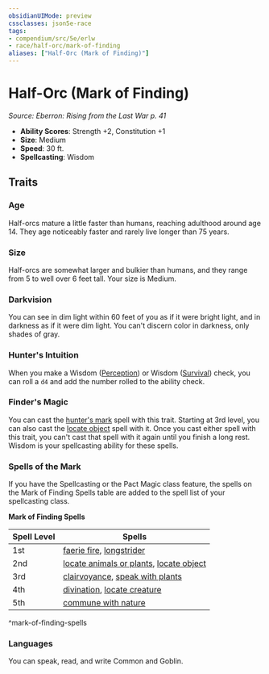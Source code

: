 ```yaml
---
obsidianUIMode: preview
cssclasses: json5e-race
tags:
- compendium/src/5e/erlw
- race/half-orc/mark-of-finding
aliases: ["Half-Orc (Mark of Finding)"]
---
```

# Half-Orc (Mark of Finding)
*Source: Eberron: Rising from the Last War p. 41*  

- **Ability Scores**: Strength +2, Constitution +1
- **Size**: Medium
- **Speed**: 30 ft.
- **Spellcasting**: Wisdom

## Traits

### Age

Half-orcs mature a little faster than humans, reaching adulthood around age 14. They age noticeably faster and rarely live longer than 75 years.

### Size

Half-orcs are somewhat larger and bulkier than humans, and they range from 5 to well over 6 feet tall. Your size is Medium.

### Darkvision

You can see in dim light within 60 feet of you as if it were bright light, and in darkness as if it were dim light. You can't discern color in darkness, only shades of gray.

### Hunter's Intuition

When you make a Wisdom ([Perception](/Systems/5e/rules/skills.md#Perception)) or Wisdom ([Survival](/Systems/5e/rules/skills.md#Survival)) check, you can roll a `d4` and add the number rolled to the ability check.

### Finder's Magic

You can cast the [hunter's mark](/Systems/5e/spells/hunters-mark.md) spell with this trait. Starting at 3rd level, you can also cast the [locate object](/Systems/5e/spells/locate-object.md) spell with it. Once you cast either spell with this trait, you can't cast that spell with it again until you finish a long rest. Wisdom is your spellcasting ability for these spells.

### Spells of the Mark

If you have the Spellcasting or the Pact Magic class feature, the spells on the Mark of Finding Spells table are added to the spell list of your spellcasting class.

**Mark of Finding Spells**

| Spell Level | Spells |
|-------------|--------|
| 1st | [faerie fire](/Systems/5e/spells/faerie-fire.md), [longstrider](/Systems/5e/spells/longstrider.md) |
| 2nd | [locate animals or plants](/Systems/5e/spells/locate-animals-or-plants.md), [locate object](/Systems/5e/spells/locate-object.md) |
| 3rd | [clairvoyance](/Systems/5e/spells/clairvoyance.md), [speak with plants](/Systems/5e/spells/speak-with-plants.md) |
| 4th | [divination](/Systems/5e/spells/divination.md), [locate creature](/Systems/5e/spells/locate-creature.md) |
| 5th | [commune with nature](/Systems/5e/spells/commune-with-nature.md) |
^mark-of-finding-spells

### Languages

You can speak, read, and write Common and Goblin.